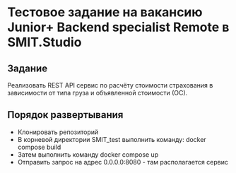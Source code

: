 # Тестовое задание на вакансию Junior+ Backend specialist Remote в SMIT.Studio

## Задание
Реализовать REST API сервис по расчёту стоимости страхования в зависимости от типа груза и объявленной стоимости (ОС).

## Порядок развертывания
* Клонировать репозиторий
* В корневой директории SMIT_test выполнить команду: docker compose build
* Затем выполнить команду docker compose up
* Отправить запрос на адрес 0.0.0.0:8080 - там располагается сервис